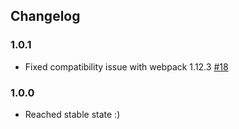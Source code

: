 ## Changelog

### 1.0.1
- Fixed compatibility issue with webpack 1.12.3 [#18](https://github.com/jhnns/rewire-webpack/pull/18)

### 1.0.0
- Reached stable state :)